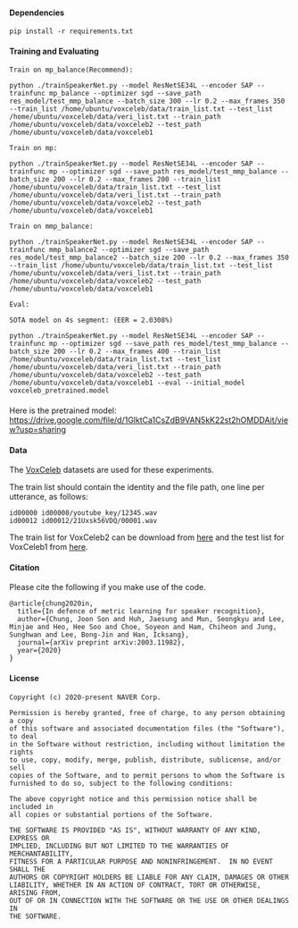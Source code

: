 #### Dependencies
```
pip install -r requirements.txt
```


#### Training and Evaluating

```
Train on mp_balance(Recommend):

python ./trainSpeakerNet.py --model ResNetSE34L --encoder SAP --trainfunc mp_balance --optimizer sgd --save_path res_model/test_mmp_balance --batch_size 300 --lr 0.2 --max_frames 350 --train_list /home/ubuntu/voxceleb/data/train_list.txt --test_list /home/ubuntu/voxceleb/data/veri_list.txt --train_path /home/ubuntu/voxceleb/data/voxceleb2 --test_path /home/ubuntu/voxceleb/data/voxceleb1

Train on mp:

python ./trainSpeakerNet.py --model ResNetSE34L --encoder SAP --trainfunc mp --optimizer sgd --save_path res_model/test_mmp_balance --batch_size 200 --lr 0.2 --max_frames 200 --train_list /home/ubuntu/voxceleb/data/train_list.txt --test_list /home/ubuntu/voxceleb/data/veri_list.txt --train_path /home/ubuntu/voxceleb/data/voxceleb2 --test_path /home/ubuntu/voxceleb/data/voxceleb1

Train on mmp_balance:

python ./trainSpeakerNet.py --model ResNetSE34L --encoder SAP --trainfunc mmp_balance2 --optimizer sgd --save_path res_model/test_mmp_balance2 --batch_size 200 --lr 0.2 --max_frames 350 --train_list /home/ubuntu/voxceleb/data/train_list.txt --test_list /home/ubuntu/voxceleb/data/veri_list.txt --train_path /home/ubuntu/voxceleb/data/voxceleb2 --test_path /home/ubuntu/voxceleb/data/voxceleb1

Eval: 

SOTA model on 4s segment: (EER = 2.0308%)

python ./trainSpeakerNet.py --model ResNetSE34L --encoder SAP --trainfunc mp --optimizer sgd --save_path res_model/test_mmp_balance --batch_size 200 --lr 0.2 --max_frames 400 --train_list /home/ubuntu/voxceleb/data/train_list.txt --test_list /home/ubuntu/voxceleb/data/veri_list.txt --train_path /home/ubuntu/voxceleb/data/voxceleb2 --test_path /home/ubuntu/voxceleb/data/voxceleb1 --eval --initial_model voxceleb_pretrained.model

```
####

Here is the pretrained model:
https://drive.google.com/file/d/1GlktCa1CsZdB9VAN5kK22st2hOMDDAit/view?usp=sharing

#### Data

The [VoxCeleb](http://www.robots.ox.ac.uk/~vgg/data/voxceleb/) datasets are used for these experiments.

The train list should contain the identity and the file path, one line per utterance, as follows:
```
id00000 id00000/youtube_key/12345.wav
id00012 id00012/21Uxsk56VDQ/00001.wav
```

The train list for VoxCeleb2 can be download from [here](http://www.robots.ox.ac.uk/~vgg/data/voxceleb/meta/train_list.txt) and the
test list for VoxCeleb1 from [here](http://www.robots.ox.ac.uk/~vgg/data/voxceleb/meta/veri_test.txt).


#### Citation

Please cite the following if you make use of the code.

```
@article{chung2020in,
  title={In defence of metric learning for speaker recognition},
  author={Chung, Joon Son and Huh, Jaesung and Mun, Seongkyu and Lee, Minjae and Heo, Hee Soo and Choe, Soyeon and Ham, Chiheon and Jung, Sunghwan and Lee, Bong-Jin and Han, Icksang},
  journal={arXiv preprint arXiv:2003.11982},
  year={2020}
}
```

#### License
```
Copyright (c) 2020-present NAVER Corp.

Permission is hereby granted, free of charge, to any person obtaining a copy
of this software and associated documentation files (the "Software"), to deal
in the Software without restriction, including without limitation the rights
to use, copy, modify, merge, publish, distribute, sublicense, and/or sell
copies of the Software, and to permit persons to whom the Software is
furnished to do so, subject to the following conditions:

The above copyright notice and this permission notice shall be included in
all copies or substantial portions of the Software.

THE SOFTWARE IS PROVIDED "AS IS", WITHOUT WARRANTY OF ANY KIND, EXPRESS OR
IMPLIED, INCLUDING BUT NOT LIMITED TO THE WARRANTIES OF MERCHANTABILITY,
FITNESS FOR A PARTICULAR PURPOSE AND NONINFRINGEMENT.  IN NO EVENT SHALL THE
AUTHORS OR COPYRIGHT HOLDERS BE LIABLE FOR ANY CLAIM, DAMAGES OR OTHER
LIABILITY, WHETHER IN AN ACTION OF CONTRACT, TORT OR OTHERWISE, ARISING FROM,
OUT OF OR IN CONNECTION WITH THE SOFTWARE OR THE USE OR OTHER DEALINGS IN
THE SOFTWARE.
```
